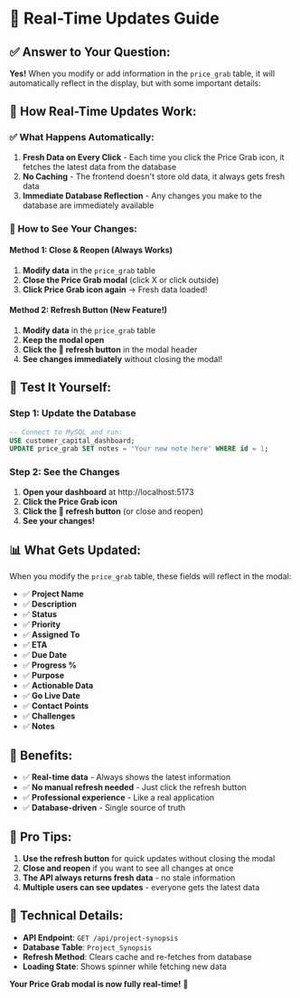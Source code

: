 # 🔄 Real-Time Updates Guide

## ✅ **Answer to Your Question:**

**Yes!** When you modify or add information in the `price_grab` table, it will automatically reflect in the display, but with some important details:

## 🎯 **How Real-Time Updates Work:**

### **✅ What Happens Automatically:**
1. **Fresh Data on Every Click** - Each time you click the Price Grab icon, it fetches the latest data from the database
2. **No Caching** - The frontend doesn't store old data, it always gets fresh data
3. **Immediate Database Reflection** - Any changes you make to the database are immediately available

### **🔄 How to See Your Changes:**

#### **Method 1: Close & Reopen (Always Works)**
1. **Modify data** in the `price_grab` table
2. **Close the Price Grab modal** (click X or click outside)
3. **Click Price Grab icon again** → Fresh data loaded!

#### **Method 2: Refresh Button (New Feature!)**
1. **Modify data** in the `price_grab` table
2. **Keep the modal open**
3. **Click the 🔄 refresh button** in the modal header
4. **See changes immediately** without closing the modal!

## 🧪 **Test It Yourself:**

### **Step 1: Update the Database**
```sql
-- Connect to MySQL and run:
USE customer_capital_dashboard;
UPDATE price_grab SET notes = 'Your new note here' WHERE id = 1;
```

### **Step 2: See the Changes**
1. **Open your dashboard** at http://localhost:5173
2. **Click the Price Grab icon**
3. **Click the 🔄 refresh button** (or close and reopen)
4. **See your changes!**

## 📊 **What Gets Updated:**

When you modify the `price_grab` table, these fields will reflect in the modal:
- ✅ **Project Name**
- ✅ **Description**
- ✅ **Status**
- ✅ **Priority**
- ✅ **Assigned To**
- ✅ **ETA**
- ✅ **Due Date**
- ✅ **Progress %**
- ✅ **Purpose**
- ✅ **Actionable Data**
- ✅ **Go Live Date**
- ✅ **Contact Points**
- ✅ **Challenges**
- ✅ **Notes**

## 🎉 **Benefits:**

- ✅ **Real-time data** - Always shows the latest information
- ✅ **No manual refresh needed** - Just click the refresh button
- ✅ **Professional experience** - Like a real application
- ✅ **Database-driven** - Single source of truth

## 🚀 **Pro Tips:**

1. **Use the refresh button** for quick updates without closing the modal
2. **Close and reopen** if you want to see all changes at once
3. **The API always returns fresh data** - no stale information
4. **Multiple users can see updates** - everyone gets the latest data

## 🔧 **Technical Details:**

- **API Endpoint**: `GET /api/project-synopsis`
- **Database Table**: `Project_Synopsis`
- **Refresh Method**: Clears cache and re-fetches from database
- **Loading State**: Shows spinner while fetching new data

**Your Price Grab modal is now fully real-time!** 🎯 